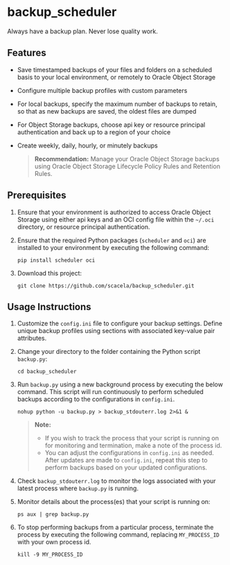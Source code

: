 # backup_scheduler
Always have a backup plan. Never lose quality work.

## Features
* Save timestamped backups of your files and folders on a scheduled basis to your local environment, or remotely to Oracle Object Storage
* Configure multiple backup profiles with custom parameters
* For local backups, specify the maximum number of backups to retain, so that as new backups are saved, the oldest files are dumped
* For Object Storage backups, choose api key or resource principal authentication and back up to a region of your choice
* Create weekly, daily, hourly, or minutely backups

    > **Recommendation:** Manage your Oracle Object Storage backups using Oracle Object Storage Lifecycle Policy Rules and Retention Rules.

## Prerequisites

1. Ensure that your environment is authorized to access Oracle Object Storage using either api keys and an OCI config file within the `~/.oci` directory, or resource principal authentication.

2. Ensure that the required Python packages (`scheduler` and `oci`) are installed to your environment by executing the following command:

    ```
    pip install scheduler oci
    ```
    
3. Download this project:

    ```
    git clone https://github.com/scacela/backup_scheduler.git
    ```

## Usage Instructions
    
1. Customize the `config.ini` file to configure your backup settings. Define unique backup profiles using sections with associated key-value pair attributes.

2. Change your directory to the folder containing the Python script `backup.py`:

    ```
    cd backup_scheduler
    ```

3. Run `backup.py` using a new background process by executing the below command. This script will run continuously to perform scheduled backups according to the configurations in `config.ini`.

    ```
    nohup python -u backup.py > backup_stdouterr.log 2>&1 &
    ```
    > **Note:**
    > * If you wish to track the process that your script is running on for monitoring and termination, make a note of the process id.
    > * You can adjust the configurations in `config.ini` as needed. After updates are made to `config.ini`, repeat this step to perform backups based on your updated configurations.


4. Check `backup_stdouterr.log` to monitor the logs associated with your latest process where `backup.py` is running.

5. Monitor details about the process(es) that your script is running on:

    ```
    ps aux | grep backup.py
    ```

6. To stop performing backups from a particular process, terminate the process by executing the following command, replacing `MY_PROCESS_ID` with your own process id.

    ```
    kill -9 MY_PROCESS_ID
    ```
